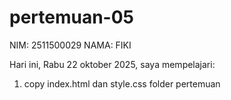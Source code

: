 # pertemuan-05

NIM: 2511500029
NAMA: FIKI

Hari ini, Rabu 22 oktober 2025, saya mempelajari:
<ol>
    <li>copy index.html dan style.css folder pertemuan</li>
</ol>